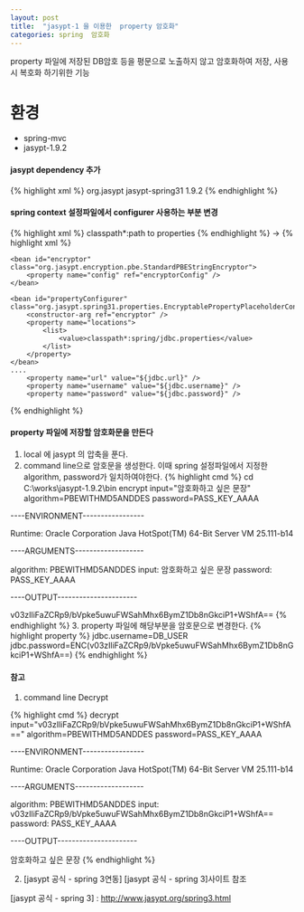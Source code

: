 ```yaml
---
layout: post
title:  "jasypt-1 을 이용한  property 암호화"
categories: spring  암호화
---
```

property 파일에  저장된  DB암호 등을 평문으로 노출하지 않고 암호화하여 저장, 사용시 복호화 하기위한 기능

# 환경
* spring-mvc
* jasypt-1.9.2


#### jasypt dependency 추가
{% highlight xml %}
<dependency>
			<groupId>org.jasypt</groupId>
			<artifactId>jasypt-spring31</artifactId>
			<version>1.9.2</version>
		</dependency>
{% endhighlight %}


#### spring context 설정파일에서 configurer 사용하는 부분 변경
{% highlight xml %}
<bean id="propertyConfigurer"
		class="org.springframework.beans.factory.config.PropertyPlaceholderConfigurer">
		<property name="locations">
			<list>
				<value>classpath*:path to properties</value>
			</list>
		</property>
	</bean>
{% endhighlight %}
-> 
	{% highlight xml %}
	<bean id="encryptorConfig" class="org.jasypt.encryption.pbe.config.EnvironmentStringPBEConfig">
	    <property name="algorithm" value="PBEWithMD5AndDES" />
	    <property name="password" value="PASS_KEY_AAAA" />
	</bean>
	 
	<bean id="encryptor" class="org.jasypt.encryption.pbe.StandardPBEStringEncryptor">
	    <property name="config" ref="encryptorConfig" />
	</bean>
	 
	<bean id="propertyConfigurer" class="org.jasypt.spring31.properties.EncryptablePropertyPlaceholderConfigurer">
	    <constructor-arg ref="encryptor" />
	    <property name="locations">
	        <list>
	            <value>classpath*:spring/jdbc.properties</value>
	        </list>
	    </property>
	</bean>
	....
		<property name="url" value="${jdbc.url}" /> 
		<property name="username" value="${jdbc.username}" /> 
		<property name="password" value="${jdbc.password}" /> 
{% endhighlight %}


####  property 파일에  저장할 암호화문을 만든다 
1.  local 에 jasypt 의 압축을 푼다.
2. command  line으로 암호문을 생성한다.
    이때 spring  설정파일에서 지정한 algorithm, password가 일치하여야한다.
{% highlight cmd %}
cd C:\works\jasypt-1.9.2\bin
encrypt input="암호화하고 싶은 문장" algorithm=PBEWITHMD5ANDDES password=PASS_KEY_AAAA

----ENVIRONMENT-----------------

Runtime: Oracle Corporation Java HotSpot(TM) 64-Bit Server VM 25.111-b14



----ARGUMENTS-------------------

algorithm: PBEWITHMD5ANDDES
input: 암호화하고 싶은 문장
password: PASS_KEY_AAAA



----OUTPUT----------------------

v03zIliFaZCRp9/bVpke5uwuFWSahMhx6BymZ1Db8nGkciP1+WShfA==
{% endhighlight %}
3. property 파일에 해당부분을 암호문으로 변경한다.
{% highlight property %}
jdbc.username=DB_USER
jdbc.password=ENC(v03zIliFaZCRp9/bVpke5uwuFWSahMhx6BymZ1Db8nGkciP1+WShfA==)
{% endhighlight %}


#### 참고
1. command line Decrypt

{% highlight cmd %}
decrypt input="v03zIliFaZCRp9/bVpke5uwuFWSahMhx6BymZ1Db8nGkciP1+WShfA==" algorithm=PBEWITHMD5ANDDES password=PASS_KEY_AAAA


----ENVIRONMENT-----------------

Runtime: Oracle Corporation Java HotSpot(TM) 64-Bit Server VM 25.111-b14



----ARGUMENTS-------------------

algorithm: PBEWITHMD5ANDDES
input: v03zIliFaZCRp9/bVpke5uwuFWSahMhx6BymZ1Db8nGkciP1+WShfA==
password: PASS_KEY_AAAA



----OUTPUT----------------------

암호화하고 싶은 문장
{% endhighlight %}

2. [jasypt  공식 - spring 3연동] [jasypt  공식 - spring 3]사이트 참조

[jasypt  공식 - spring 3] : http://www.jasypt.org/spring3.html
